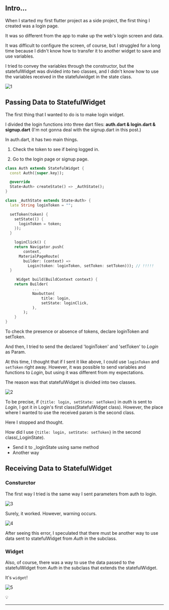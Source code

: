## Intro...
When I started my first flutter project as a side project, the first thing I created was a login page.

It was so different from the app to make up the web's login screen and data.

It was difficult to configure the screen, of course, but I struggled for a long time because I didn't know how to transfer it to another widget to save and use variables.

I tried to convey the variables through the constructor, but the statefulWidget was divided into two classes, and I didn't know how to use the variables received in the statefulwidget in the state class.

![1](https://github.com/jinscodes/Blog_nextJS/assets/87598134/e8a8c98a-61ef-4f3d-9694-f14d5a0530f1)

## Passing Data to StatefulWidget
The first thing that I wanted to do is to make login widget.

I divided the login functions into three dart files: **auth.dart & login.dart & signup.dart** (I'm not gonna deal with the signup.dart in this post.)

In auth.dart, it has two main things. 

1. Check the token to see if being logged in.

2. Go to the login page or signup page.

```dart
class Auth extends StatefulWidget {
  const Auth({super.key});

  @override
  State<Auth> createState() => _AuthState();
}

class _AuthState extends State<Auth> {
  late String loginToken = "";

  setToken(token) {
    setState(() {
      loginToken = token;
    });
  }

	loginClick() {
    return Navigator.push(
    	context,
      MaterialPageRoute(
        builder: (context) =>
          Login(token: loginToken, setToken: setToken))); // !!!!!
  }

	 Widget build(BuildContext context) {
    return Builder(
			...
			Navbutton(
				title: login,
				setState: loginClick,
			),
		);
	}
}
```

To check the presence or absence of tokens, declare loginToken and setToken.

And then, I tried to send the declared 'loginToken' and 'setToken' to *Login* as Param.

At this time, I thought that if I sent it like above, I could use `loginToken` and `setToken` right away. However, it was possible to send variables and functions to *Login*, but using it was different from my expectations.

The reason was that statefulWidget is divided into two classes.

![2](https://github.com/jinscodes/Blog_nextJS/assets/87598134/0f83e719-4594-4a11-b04d-87a86839d34b)

To be precise, if `{title: login, setState: setToken}` in *auth* is sent to *Login*, I got it in Login's first class(StatefulWidget class). However, the place where I wanted to use the received param is the second class.

Here I stopped and thought.

How did I use `{title: login, setState: setToken}` in the second class(_LoginState).

- Send it to _loginState using same method
- Another way

## Receiving Data to StatefulWidget

### Consturctor
The first way I tried is the same way I sent parameters from auth to login.

![3](https://github.com/jinscodes/Blog_nextJS/assets/87598134/760a6883-fb88-4f30-aa69-37c5aa70084a)

Surely, it worked. However, warning occurs.

![4](https://github.com/jinscodes/Blog_nextJS/assets/87598134/c46ab0c8-1ee8-4fc9-bc80-b8f0703471db)

After seeing this error, I speculated that there must be another way to use data sent to statefulWidget from *Auth* in the subclass.

### Widget
Also, of course, there was a way to use the data passed to the statefulWidget from *Auth* in the subclass that extends the statefulWidget.

It's `widget`!

![5](https://github.com/jinscodes/Blog_nextJS/assets/87598134/cf1dcc93-0ea1-47da-bd14-711de672efb4)

💡 

---
[](https://stackoverflow.com/questions/50287995/passing-data-to-statefulwidget-and-accessing-it-in-its-state-in-flutter)

[](https://docs.flutter.dev/cookbook/navigation/passing-data)